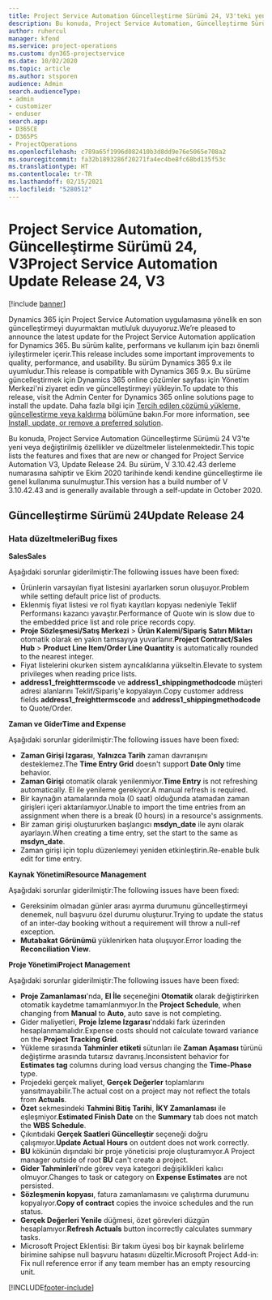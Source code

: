 ```yaml
---
title: Project Service Automation Güncelleştirme Sürümü 24, V3'teki yenilikler veya değişiklikler
description: Bu konuda, Project Service Automation, Güncelleştirme Sürümü 24, V3'teki özellikler ve düzeltmeler listelenir.
author: ruhercul
manager: kfend
ms.service: project-operations
ms.custom: dyn365-projectservice
ms.date: 10/02/2020
ms.topic: article
ms.author: stsporen
audience: Admin
search.audienceType:
- admin
- customizer
- enduser
search.app:
- D365CE
- D365PS
- ProjectOperations
ms.openlocfilehash: c789a65f1996d082410b3d8dd9e76e5065e708a2
ms.sourcegitcommit: fa32b1893286f20271fa4ec4be8fc68bd135f53c
ms.translationtype: HT
ms.contentlocale: tr-TR
ms.lasthandoff: 02/15/2021
ms.locfileid: "5280512"
---
```

# <a name="project-service-automation-update-release-24-v3"></a><span data-ttu-id="3a488-103">Project Service Automation, Güncelleştirme Sürümü 24, V3</span><span class="sxs-lookup"><span data-stu-id="3a488-103">Project Service Automation Update Release 24, V3</span></span>

[!include [banner](../includes/psa-now-project-operations.md)]

<span data-ttu-id="3a488-104">Dynamics 365 için Project Service Automation uygulamasına yönelik en son güncelleştirmeyi duyurmaktan mutluluk duyuyoruz.</span><span class="sxs-lookup"><span data-stu-id="3a488-104">We’re pleased to announce the latest update for the Project Service Automation application for Dynamics 365.</span></span> <span data-ttu-id="3a488-105">Bu sürüm kalite, performans ve kullanım için bazı önemli iyileştirmeler içerir.</span><span class="sxs-lookup"><span data-stu-id="3a488-105">This release includes some important improvements to quality, performance, and usability.</span></span> <span data-ttu-id="3a488-106">Bu sürüm Dynamics 365 9.x ile uyumludur.</span><span class="sxs-lookup"><span data-stu-id="3a488-106">This release is compatible with Dynamics 365 9.x.</span></span> <span data-ttu-id="3a488-107">Bu sürüme güncelleştirmek için Dynamics 365 online çözümler sayfası için Yönetim Merkezi'ni ziyaret edin ve güncelleştirmeyi yükleyin.</span><span class="sxs-lookup"><span data-stu-id="3a488-107">To update to this release, visit the Admin Center for Dynamics 365 online solutions page to install the update.</span></span> <span data-ttu-id="3a488-108">Daha fazla bilgi için [Tercih edilen çözümü yükleme, güncelleştirme veya kaldırma](https://docs.microsoft.com/power-platform/admin/install-remove-preferred-solution) bölümüne bakın.</span><span class="sxs-lookup"><span data-stu-id="3a488-108">For more information, see [Install, update, or remove a preferred solution](https://docs.microsoft.com/power-platform/admin/install-remove-preferred-solution).</span></span>

<span data-ttu-id="3a488-109">Bu konuda, Project Service Automation Güncelleştirme Sürümü 24 V3'te yeni veya değiştirilmiş özellikler ve düzeltmeler listelenmektedir.</span><span class="sxs-lookup"><span data-stu-id="3a488-109">This topic lists the features and fixes that are new or changed for Project Service Automation V3, Update Release 24.</span></span> <span data-ttu-id="3a488-110">Bu sürüm, V 3.10.42.43 derleme numarasına sahiptir ve Ekim 2020 tarihinde kendi kendine güncelleştirme ile genel kullanıma sunulmuştur.</span><span class="sxs-lookup"><span data-stu-id="3a488-110">This version has a build number of V 3.10.42.43 and is generally available through a self-update in October 2020.</span></span>

## <a name="update-release-24"></a><span data-ttu-id="3a488-111">Güncelleştirme Sürümü 24</span><span class="sxs-lookup"><span data-stu-id="3a488-111">Update Release 24</span></span>

### <a name="bug-fixes"></a><span data-ttu-id="3a488-112">Hata düzeltmeleri</span><span class="sxs-lookup"><span data-stu-id="3a488-112">Bug fixes</span></span>

<span data-ttu-id="3a488-113">**Sales**</span><span class="sxs-lookup"><span data-stu-id="3a488-113">**Sales**</span></span>

<span data-ttu-id="3a488-114">Aşağıdaki sorunlar giderilmiştir:</span><span class="sxs-lookup"><span data-stu-id="3a488-114">The following issues have been fixed:</span></span>

- <span data-ttu-id="3a488-115">Ürünlerin varsayılan fiyat listesini ayarlarken sorun oluşuyor.</span><span class="sxs-lookup"><span data-stu-id="3a488-115">Problem while setting default price list of products.</span></span>
- <span data-ttu-id="3a488-116">Eklenmiş fiyat listesi ve rol fiyatı kayıtları kopyası nedeniyle Teklif Performansı kazancı yavaştır.</span><span class="sxs-lookup"><span data-stu-id="3a488-116">Performance of Quote win is slow due to the embedded price list and role price records copy.</span></span>
- <span data-ttu-id="3a488-117">**Proje Sözleşmesi/Satış Merkezi** > **Ürün Kalemi/Sipariş Satırı Miktarı** otomatik olarak en yakın tamsayıya yuvarlanır.</span><span class="sxs-lookup"><span data-stu-id="3a488-117">**Project Contract/Sales Hub** > **Product Line Item/Order Line Quantity** is automatically rounded to the nearest integer.</span></span>
- <span data-ttu-id="3a488-118">Fiyat listelerini okurken sistem ayrıcalıklarına yükseltin.</span><span class="sxs-lookup"><span data-stu-id="3a488-118">Elevate to system privileges when reading price lists.</span></span>
- <span data-ttu-id="3a488-119">**address1_freighttermscode** ve **address1_shippingmethodcode** müşteri adresi alanlarını Teklif/Sipariş'e kopyalayın.</span><span class="sxs-lookup"><span data-stu-id="3a488-119">Copy customer address fields **address1_freighttermscode** and **address1_shippingmethodcode** to Quote/Order.</span></span> 


<span data-ttu-id="3a488-120">**Zaman ve Gider**</span><span class="sxs-lookup"><span data-stu-id="3a488-120">**Time and Expense**</span></span>

<span data-ttu-id="3a488-121">Aşağıdaki sorunlar giderilmiştir:</span><span class="sxs-lookup"><span data-stu-id="3a488-121">The following issues have been fixed:</span></span>

- <span data-ttu-id="3a488-122">**Zaman Girişi Izgarası**, **Yalnızca Tarih** zaman davranışını desteklemez.</span><span class="sxs-lookup"><span data-stu-id="3a488-122">The **Time Entry Grid** doesn't support **Date Only** time behavior.</span></span>
- <span data-ttu-id="3a488-123">**Zaman Girişi** otomatik olarak yenilenmiyor.</span><span class="sxs-lookup"><span data-stu-id="3a488-123">**Time Entry** is not refreshing automatically.</span></span> <span data-ttu-id="3a488-124">El ile yenileme gerekiyor.</span><span class="sxs-lookup"><span data-stu-id="3a488-124">A manual refresh is required.</span></span>
- <span data-ttu-id="3a488-125">Bir kaynağın atamalarında mola (0 saat) olduğunda atamadan zaman girişleri içeri aktarılamıyor.</span><span class="sxs-lookup"><span data-stu-id="3a488-125">Unable to import the time entries from an assignment when there is a break (0 hours) in a resource's assignments.</span></span>
- <span data-ttu-id="3a488-126">Bir zaman girişi oluştururken başlangıcı **msdyn_date** ile aynı olarak ayarlayın.</span><span class="sxs-lookup"><span data-stu-id="3a488-126">When creating a time entry, set the start to the same as **msdyn_date**.</span></span>
- <span data-ttu-id="3a488-127">Zaman girişi için toplu düzenlemeyi yeniden etkinleştirin.</span><span class="sxs-lookup"><span data-stu-id="3a488-127">Re-enable bulk edit for time entry.</span></span>

<span data-ttu-id="3a488-128">**Kaynak Yönetimi**</span><span class="sxs-lookup"><span data-stu-id="3a488-128">**Resource Management**</span></span>

<span data-ttu-id="3a488-129">Aşağıdaki sorunlar giderilmiştir:</span><span class="sxs-lookup"><span data-stu-id="3a488-129">The following issues have been fixed:</span></span>

- <span data-ttu-id="3a488-130">Gereksinim olmadan günler arası ayırma durumunu güncelleştirmeyi denemek, null başvuru özel durumu oluşturur.</span><span class="sxs-lookup"><span data-stu-id="3a488-130">Trying to update the status of an inter-day booking without a requirement will throw a null-ref exception.</span></span>
- <span data-ttu-id="3a488-131">**Mutabakat Görünümü** yüklenirken hata oluşuyor.</span><span class="sxs-lookup"><span data-stu-id="3a488-131">Error loading the **Reconciliation View**.</span></span>


<span data-ttu-id="3a488-132">**Proje Yönetimi**</span><span class="sxs-lookup"><span data-stu-id="3a488-132">**Project Management**</span></span>

<span data-ttu-id="3a488-133">Aşağıdaki sorunlar giderilmiştir:</span><span class="sxs-lookup"><span data-stu-id="3a488-133">The following issues have been fixed:</span></span>

- <span data-ttu-id="3a488-134">**Proje Zamanlaması**'nda, **El İle** seçeneğini **Otomatik** olarak değiştirirken otomatik kaydetme tamamlanmıyor.</span><span class="sxs-lookup"><span data-stu-id="3a488-134">In the **Project Schedule**, when changing from **Manual** to **Auto**, auto save is not completing.</span></span>
- <span data-ttu-id="3a488-135">Gider maliyetleri, **Proje İzleme Izgarası**'nddaki fark üzerinden hesaplanmamalıdır.</span><span class="sxs-lookup"><span data-stu-id="3a488-135">Expense costs should not calculate toward variance on the **Project Tracking Grid**.</span></span>
- <span data-ttu-id="3a488-136">Yükleme sırasında **Tahminler etiketi** sütunları ile **Zaman Aşaması** türünü değiştirme arasında tutarsız davranış.</span><span class="sxs-lookup"><span data-stu-id="3a488-136">Inconsistent behavior for **Estimates tag** columns during load versus changing the **Time-Phase** type.</span></span>
- <span data-ttu-id="3a488-137">Projedeki gerçek maliyet, **Gerçek Değerler** toplamlarını yansıtmayabilir.</span><span class="sxs-lookup"><span data-stu-id="3a488-137">The actual cost on a project may not reflect the totals from **Actuals**.</span></span>
- <span data-ttu-id="3a488-138">**Özet** sekmesindeki **Tahmini Bitiş Tarihi**, **İKY Zamanlaması** ile eşleşmiyor.</span><span class="sxs-lookup"><span data-stu-id="3a488-138">**Estimated Finish Date** on the **Summary** tab does not match the **WBS Schedule**.</span></span>
- <span data-ttu-id="3a488-139">Çıkıntıdaki **Gerçek Saatleri Güncelleştir** seçeneği doğru çalışmıyor.</span><span class="sxs-lookup"><span data-stu-id="3a488-139">**Update Actual Hours** on outdent does not work correctly.</span></span>
- <span data-ttu-id="3a488-140">**BU** kökünün dışındaki bir proje yöneticisi proje oluşturamıyor.</span><span class="sxs-lookup"><span data-stu-id="3a488-140">A Project manager outside of root **BU** can't create a project.</span></span>
- <span data-ttu-id="3a488-141">**Gider Tahminleri**'nde görev veya kategori değişiklikleri kalıcı olmuyor.</span><span class="sxs-lookup"><span data-stu-id="3a488-141">Changes to task or category on **Expense Estimates** are not persisted.</span></span>
- <span data-ttu-id="3a488-142">**Sözleşmenin kopyası**, fatura zamanlamasını ve çalıştırma durumunu kopyalıyor.</span><span class="sxs-lookup"><span data-stu-id="3a488-142">**Copy of contract** copies the invoice schedules and the run status.</span></span>
- <span data-ttu-id="3a488-143">**Gerçek Değerleri Yenile** düğmesi, özet görevleri düzgün hesaplamıyor.</span><span class="sxs-lookup"><span data-stu-id="3a488-143">**Refresh Actuals** button incorrectly calculates summary tasks.</span></span>
- <span data-ttu-id="3a488-144">Microsoft Project Eklentisi: Bir takım üyesi boş bir kaynak belirleme birimine sahipse null başvuru hatasını düzeltir.</span><span class="sxs-lookup"><span data-stu-id="3a488-144">Microsoft Project Add-in: Fix null reference error if any team member has an empty resourcing unit.</span></span>



[!INCLUDE[footer-include](../includes/footer-banner.md)]